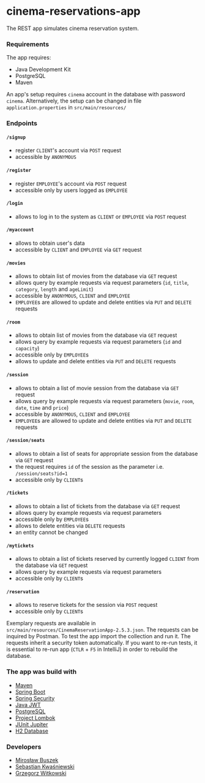 # cinema-reservations-app

The REST app simulates cinema reservation system.

### Requirements

The app requires:

- Java Development Kit
- PostgreSQL
- Maven 

An app's setup requires `cinema` account in the database with password `cinema`. 
Alternatively, the setup can be changed in file `application.properties` in `src/main/resources/` 

### Endpoints

#### `/signup`

- register `CLIENT`'s account via `POST` request
- accessible by `ANONYMOUS`

#### `/register`

- register `EMPLOYEE`'s account via `POST` request
- accessible only by users logged as `EMPLOYEE`

#### `/login`

- allows to log in to the system as `CLIENT` or `EMPLOYEE` via `POST` request

#### `/myaccount`

- allows to obtain user's data
- accessible by `CLIENT` and `EMPLOYEE` via `GET` request

#### `/movies`

- allows to obtain list of movies from the database via `GET` request
- allows query by example requests via request parameters (`id`, `title`, `category`, `length` and `ageLimit`)
- accessible by `ANONYMOUS`, `CLIENT` and `EMPLOYEE`
- `EMPLOYEE`s are allowed to update and delete entities via `PUT` and `DELETE` requests

#### `/room`

- allows to obtain list of movies from the database via `GET` request
- allows query by example requests via request parameters (`id` and `capacity`)
- accessible only by `EMPLOYEE`s
- allows to update and delete entities via `PUT` and `DELETE` requests

#### `/session`

- allows to obtain a list of movie session from the database via `GET` request
- allows query by example requests via request parameters (`movie`, `room`, `date`, `time` and `price`)
- accessible by `ANONYMOUS`, `CLIENT` and `EMPLOYEE`
- `EMPLOYEE`s are allowed to update and delete entities via `PUT` and `DELETE` requests

#### `/session/seats`

- allows to obtain a list of seats for appropriate session from the database via `GET` request
- the request requires `id` of the session as the parameter i.e. `/session/seats?id=1`
- accessible only by `CLIENT`s

#### `/tickets`

- allows to obtain a list of tickets from the database via `GET` request
- allows query by example requests via request parameters
- accessible only by `EMPLOYEE`s
- allows to delete entities via `DELETE` requests
- an entity cannot be changed

#### `/mytickets`

- allows to obtain a list of tickets reserved by currently logged `CLIENT` from the database via `GET` request
- allows query by example requests via request parameters
- accessible only by `CLIENT`s

#### `/reservation`

- allows to reserve tickets for the session via `POST` request
- accessible only by `CLIENT`s

Exemplary requests are available in `src/main/resources/CinemaReservationApp-2.5.3.json`. 
The requests can be inquired by Postman. To test the app import the collection and run it.
The requests inherit a security token automatically. 
If you want to re-run tests, it is essential to re-run app (`CTLR` + `F5` in IntelliJ) in order to rebuild the database.

### The app was build with

* [Maven](https://maven.apache.org)
* [Spring Boot](https://spring.io/projects/spring-boot)
* [Spring Security](https://spring.io/projects/spring-security)
* [Java JWT](https://github.com/auth0/java-jwt)
* [PostgreSQL](https://www.postgresql.org/)
* [Project Lombok](https://projectlombok.org/)
* [JUnit Jupiter](https://junit.org/junit5)
* [H2 Database](https://www.h2database.com/)

### Developers

* [Mirosław Buszek](https://github.com/MiroslawBuszek)
* [Sebastian Kwaśniewski](https://github.com/kwachu2)
* [Grzegorz Witkowski](https://github.com/GriszaKaramazow)